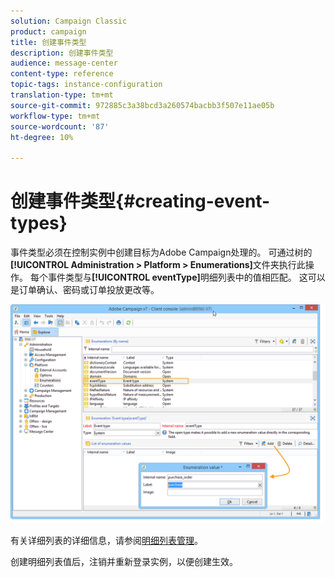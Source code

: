 ```yaml
---
solution: Campaign Classic
product: campaign
title: 创建事件类型
description: 创建事件类型
audience: message-center
content-type: reference
topic-tags: instance-configuration
translation-type: tm+mt
source-git-commit: 972885c3a38bcd3a260574bacbb3f507e11ae05b
workflow-type: tm+mt
source-wordcount: '87'
ht-degree: 10%

---
```



# 创建事件类型{#creating-event-types}

事件类型必须在控制实例中创建目标为Adobe Campaign处理的。 可通过树的&#x200B;**[!UICONTROL Administration > Platform > Enumerations]**&#x200B;文件夹执行此操作。 每个事件类型与&#x200B;**[!UICONTROL eventType]**&#x200B;明细列表中的值相匹配。 这可以是订单确认、密码或订单投放更改等。

![](assets/messagecenter_eventtype_enum_001.png)

有关详细列表的详细信息，请参阅[明细列表管理](../../platform/using/managing-enumerations.md)。

创建明细列表值后，注销并重新登录实例，以便创建生效。
